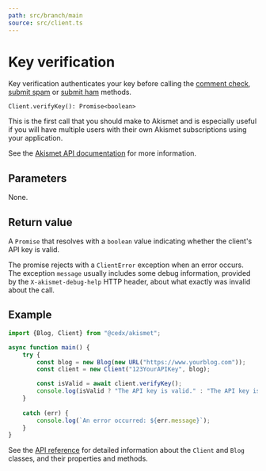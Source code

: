```yaml
---
path: src/branch/main
source: src/client.ts
---
```


# Key verification
Key verification authenticates your key before calling the [comment check](comment_check.md),
[submit spam](submit_spam.md) or [submit ham](submit_ham.md) methods.

```
Client.verifyKey(): Promise<boolean>
```

This is the first call that you should make to Akismet and is especially useful
if you will have multiple users with their own Akismet subscriptions using your application.

See the [Akismet API documentation](https://akismet.com/development/api/#verify-key) for more information.

## Parameters
None.

## Return value
A `Promise` that resolves with a `boolean` value indicating whether the client's API key is valid.

The promise rejects with a `ClientError` exception when an error occurs.
The exception `message` usually includes some debug information, provided by the `X-akismet-debug-help` HTTP header, about what exactly was invalid about the call.

## Example

``` js
import {Blog, Client} from "@cedx/akismet";

async function main() {
	try {
		const blog = new Blog(new URL("https://www.yourblog.com"));
		const client = new Client("123YourAPIKey", blog);

		const isValid = await client.verifyKey();
		console.log(isValid ? "The API key is valid." : "The API key is invalid.");
	}
		
	catch (err) {
		console.log(`An error occurred: ${err.message}`);
	}
}
```

See the [API reference](https://api.belin.io/akismet.js) for detailed information about the `Client` and `Blog` classes, and their properties and methods.
